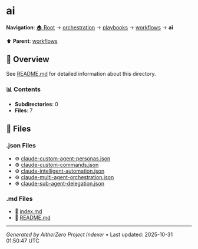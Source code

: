 # ai

**Navigation**: [🏠 Root](../../../../index.md) → [orchestration](../../../index.md) → [playbooks](../../index.md) → [workflows](../index.md) → **ai**

⬆️ **Parent**: [workflows](../index.md)

## 📖 Overview

See [README.md](./README.md) for detailed information about this directory.

### 📊 Contents

- **Subdirectories**: 0
- **Files**: 7

## 📄 Files

### .json Files

- ⚙️ [claude-custom-agent-personas.json](./claude-custom-agent-personas.json)
- ⚙️ [claude-custom-commands.json](./claude-custom-commands.json)
- ⚙️ [claude-intelligent-automation.json](./claude-intelligent-automation.json)
- ⚙️ [claude-multi-agent-orchestration.json](./claude-multi-agent-orchestration.json)
- ⚙️ [claude-sub-agent-delegation.json](./claude-sub-agent-delegation.json)

### .md Files

- 📝 [index.md](./index.md)
- 📝 [README.md](./README.md)

---

*Generated by AitherZero Project Indexer* • Last updated: 2025-10-31 01:50:47 UTC

